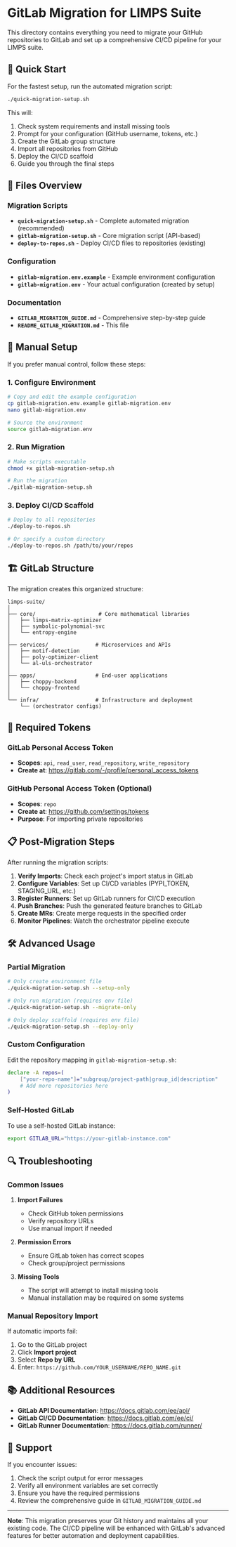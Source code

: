 # GitLab Migration for LIMPS Suite

This directory contains everything you need to migrate your GitHub repositories to GitLab and set up a comprehensive CI/CD pipeline for your LIMPS suite.

## 🚀 Quick Start

For the fastest setup, run the automated migration script:

```bash
./quick-migration-setup.sh
```

This will:
1. Check system requirements and install missing tools
2. Prompt for your configuration (GitHub username, tokens, etc.)
3. Create the GitLab group structure
4. Import all repositories from GitHub
5. Deploy the CI/CD scaffold
6. Guide you through the final steps

## 📁 Files Overview

### Migration Scripts

- **`quick-migration-setup.sh`** - Complete automated migration (recommended)
- **`gitlab-migration-setup.sh`** - Core migration script (API-based)
- **`deploy-to-repos.sh`** - Deploy CI/CD files to repositories (existing)

### Configuration

- **`gitlab-migration.env.example`** - Example environment configuration
- **`gitlab-migration.env`** - Your actual configuration (created by setup)

### Documentation

- **`GITLAB_MIGRATION_GUIDE.md`** - Comprehensive step-by-step guide
- **`README_GITLAB_MIGRATION.md`** - This file

## 🔧 Manual Setup

If you prefer manual control, follow these steps:

### 1. Configure Environment

```bash
# Copy and edit the example configuration
cp gitlab-migration.env.example gitlab-migration.env
nano gitlab-migration.env

# Source the environment
source gitlab-migration.env
```

### 2. Run Migration

```bash
# Make scripts executable
chmod +x gitlab-migration-setup.sh

# Run the migration
./gitlab-migration-setup.sh
```

### 3. Deploy CI/CD Scaffold

```bash
# Deploy to all repositories
./deploy-to-repos.sh

# Or specify a custom directory
./deploy-to-repos.sh /path/to/your/repos
```

## 🏗️ GitLab Structure

The migration creates this organized structure:

```
limps-suite/
│
├── core/                    # Core mathematical libraries
│   ├── limps-matrix-optimizer
│   ├── symbolic-polynomial-svc
│   └── entropy-engine
│
├── services/               # Microservices and APIs
│   ├── motif-detection
│   ├── poly-optimizer-client
│   └── al-uls-orchestrator
│
├── apps/                   # End-user applications
│   ├── choppy-backend
│   └── choppy-frontend
│
└── infra/                  # Infrastructure and deployment
    └── (orchestrator configs)
```

## 🔑 Required Tokens

### GitLab Personal Access Token
- **Scopes**: `api`, `read_user`, `read_repository`, `write_repository`
- **Create at**: https://gitlab.com/-/profile/personal_access_tokens

### GitHub Personal Access Token (Optional)
- **Scopes**: `repo`
- **Create at**: https://github.com/settings/tokens
- **Purpose**: For importing private repositories

## 📋 Post-Migration Steps

After running the migration scripts:

1. **Verify Imports**: Check each project's import status in GitLab
2. **Configure Variables**: Set up CI/CD variables (PYPI_TOKEN, STAGING_URL, etc.)
3. **Register Runners**: Set up GitLab runners for CI/CD execution
4. **Push Branches**: Push the generated feature branches to GitLab
5. **Create MRs**: Create merge requests in the specified order
6. **Monitor Pipelines**: Watch the orchestrator pipeline execute

## 🛠️ Advanced Usage

### Partial Migration

```bash
# Only create environment file
./quick-migration-setup.sh --setup-only

# Only run migration (requires env file)
./quick-migration-setup.sh --migrate-only

# Only deploy scaffold (requires env file)
./quick-migration-setup.sh --deploy-only
```

### Custom Configuration

Edit the repository mapping in `gitlab-migration-setup.sh`:

```bash
declare -A repos=(
    ["your-repo-name"]="subgroup/project-path|group_id|description"
    # Add more repositories here
)
```

### Self-Hosted GitLab

To use a self-hosted GitLab instance:

```bash
export GITLAB_URL="https://your-gitlab-instance.com"
```

## 🔍 Troubleshooting

### Common Issues

1. **Import Failures**
   - Check GitHub token permissions
   - Verify repository URLs
   - Use manual import if needed

2. **Permission Errors**
   - Ensure GitLab token has correct scopes
   - Check group/project permissions

3. **Missing Tools**
   - The script will attempt to install missing tools
   - Manual installation may be required on some systems

### Manual Repository Import

If automatic imports fail:

1. Go to the GitLab project
2. Click **Import project**
3. Select **Repo by URL**
4. Enter: `https://github.com/YOUR_USERNAME/REPO_NAME.git`

## 📚 Additional Resources

- **GitLab API Documentation**: https://docs.gitlab.com/ee/api/
- **GitLab CI/CD Documentation**: https://docs.gitlab.com/ee/ci/
- **GitLab Runner Documentation**: https://docs.gitlab.com/runner/

## 🤝 Support

If you encounter issues:

1. Check the script output for error messages
2. Verify all environment variables are set correctly
3. Ensure you have the required permissions
4. Review the comprehensive guide in `GITLAB_MIGRATION_GUIDE.md`

---

**Note**: This migration preserves your Git history and maintains all your existing code. The CI/CD pipeline will be enhanced with GitLab's advanced features for better automation and deployment capabilities.